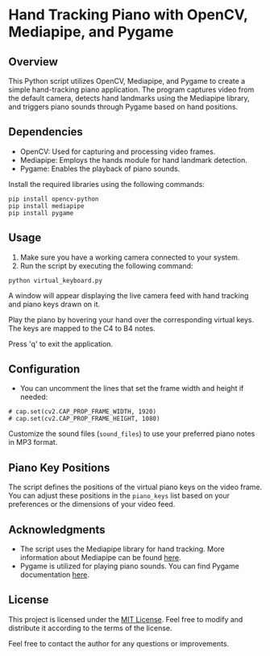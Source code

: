 <body>

<h1>Hand Tracking Piano with OpenCV, Mediapipe, and Pygame</h1>

<h2>Overview</h2>

<p>This Python script utilizes OpenCV, Mediapipe, and Pygame to create a simple hand-tracking piano application. The program captures video from the default camera, detects hand landmarks using the Mediapipe library, and triggers piano sounds through Pygame based on hand positions.</p>

<h2>Dependencies</h2>

<ul>
    <li>OpenCV: Used for capturing and processing video frames.</li>
    <li>Mediapipe: Employs the hands module for hand landmark detection.</li>
    <li>Pygame: Enables the playback of piano sounds.</li>
</ul>

<p>Install the required libraries using the following commands:</p>

<pre>
<code>pip install opencv-python
pip install mediapipe
pip install pygame
</code></pre>

<h2>Usage</h2>

<ol>
    <li>Make sure you have a working camera connected to your system.</li>
    <li>Run the script by executing the following command:</li>
</ol>

<pre>
<code>python virtual_keyboard.py
</code></pre>

<p>A window will appear displaying the live camera feed with hand tracking and piano keys drawn on it.</p>

<p>Play the piano by hovering your hand over the corresponding virtual keys. The keys are mapped to the C4 to B4 notes.</p>

<p>Press 'q' to exit the application.</p>

<h2>Configuration</h2>

<ul>
    <li>You can uncomment the lines that set the frame width and height if needed:</li>
</ul>

<pre>
<code># cap.set(cv2.CAP_PROP_FRAME_WIDTH, 1920)
# cap.set(cv2.CAP_PROP_FRAME_HEIGHT, 1080)
</code></pre>

<p>Customize the sound files (<code>sound_files</code>) to use your preferred piano notes in MP3 format.</p>

<h2>Piano Key Positions</h2>

<p>The script defines the positions of the virtual piano keys on the video frame. You can adjust these positions in the <code>piano_keys</code> list based on your preferences or the dimensions of your video feed.</p>

<h2>Acknowledgments</h2>

<ul>
    <li>The script uses the Mediapipe library for hand tracking. More information about Mediapipe can be found <a
            href="https://google.github.io/mediapipe/solutions/hands">here</a>.</li>
    <li>Pygame is utilized for playing piano sounds. You can find Pygame documentation <a
            href="https://www.pygame.org/">here</a>.</li>
</ul>

<h2>License</h2>

<p>This project is licensed under the <a href="LICENSE">MIT License</a>. Feel free to modify and distribute it according to the terms of the license.</p>

<p>Feel free to contact the author for any questions or improvements.</p>

</body>
